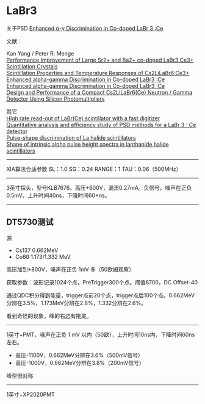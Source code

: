 <!-- LaBr3.md --- 
;; 
;; Description: 
;; Author: Hongyi Wu(吴鸿毅)
;; Email: wuhongyi@qq.com 
;; Created: 二 6月  6 14:23:24 2017 (+0800)
;; Last-Updated: 三 9月 20 21:21:58 2017 (+0800)
;;           By: Hongyi Wu(吴鸿毅)
;;     Update #: 25
;; URL: http://wuhongyi.cn -->

# LaBr3

关于PSD [Enhanced α-γ Discrimination in Co-doped LaBr 3 :Ce](http://wuhongyi.cn/HardwareNote/pdf/Detector/enhanced_a-g_discrimination_in_co-doped_labr3_ce.pdf)

文献：

Kan Yang / Peter R. Menge  
[Performance Improvement of Large Sr2+ and Ba2+ co-doped LaBr3:Ce3+ Scintillation Crystals](http://wuhongyi.cn/HardwareNote/pdf/article/06551113.pdf)  
[Scintillation Properties and Temperature Responses of Cs2LiLaBr6:Ce3+](http://wuhongyi.cn/HardwareNote/pdf/article/06829676.pdf)  
[Enhanced alpha-gamma Discrimination in Co-doped LaBr3 :Ce](http://wuhongyi.cn/HardwareNote/pdf/article/07407503.pdf)  
[Enhanced alpha-gamma Discrimination in Co-doped LaBr3 :Ce](http://wuhongyi.cn/HardwareNote/pdf/article/07431223.pdf)  
[Design and Performance of a Compact Cs2LiLaBr6(Ce) Neutron / Gamma Detector Using Silicon Photomultipliers](http://wuhongyi.cn/HardwareNote/pdf/article/07581858.pdf)  

其它  
[High rate read-out of LaBr(Ce) scintillator with a fast digitizer](http://wuhongyi.cn/HardwareNote/pdf/article/1-s2.0-S0168900212002896-main.pdf)  
[Quantitative analysis and efficiency study of PSD methods for a LaBr 3 : Ce detector](http://wuhongyi.cn/HardwareNote/pdf/article/1-s2.0-S0168900215016253-main.pdf)  
[Pulse-shape discrimination of La halide scintillators](http://wuhongyi.cn/HardwareNote/pdf/article/1-s2.0-S0168900205000070-main.pdf)  
[Shape of intrinsic alpha pulse height spectra in lanthanide halide scintillators](http://wuhongyi.cn/HardwareNote/pdf/article/1-s2.0-S0168900217302255-main.pdf)

----



XIA算法合适参数 SL：1.0 SG：0.24 RANGE：1 TAU：0.06（500MHz）

----


3英寸探头，型号KLB7676。高压+600V，漏流0.27mA。负信号，噪声在正负0.5mV，上升时间40ns，下降时间60+ns。


----

## DT5730测试

源
- Cs137 0.662MeV
- Co60 1.173/1.332 MeV

高压加到+800V，噪声在正负 1mV 多（50欧姆观察）


获取参数：波形记录1024个点，PreTrigger300个点。阈值8700，DC Offset-40

通过QDC积分得到能量，trigger点前20个点，trigger点后100个点。0.662MeV分辨在3.5%，1.173MeV分辨在2.8%，1.332分辨在2.6%。

看到奇怪的现象，峰的右边有拖尾。


----

1英寸+PMT，噪声在正负 1 mV 以内（50欧），上升时间10ns内，下降时间60ns左右。

- 高压-1100V，0.662MeV分辨在3.6%（500mV信号）
- 高压-1000V，0.662MeV分辨在3.8%（200mV信号）

峰型很对称

-----

1英寸+XP2020PMT




<!-- LaBr3.md ends here -->
